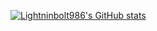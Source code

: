 [![Lightninbolt986's GitHub stats](https://github-readme-stats.vercel.app/api?username=lightninbolt986)](https://github.com/anuraghazra/github-readme-stats)
